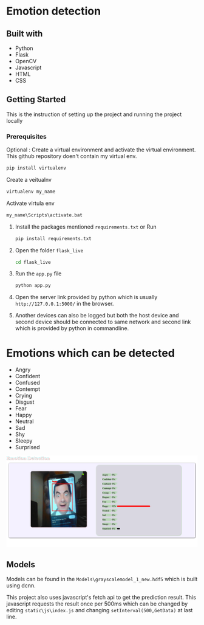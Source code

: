 # Emotion detection
## Built with
- Python
- Flask
- OpenCV
- Javascript
- HTML
- CSS

## Getting Started
This is the instruction of setting up the project and running the project locally
### Prerequisites
 Optional : Create a virtual environment and activate the virtual environment. This github repository doen't contain my virtual env.
```sh
pip install virtualenv
```

Create a veitualnv
```sh
virtualenv my_name
```

Activate virtula env
```sh
my_name\Scripts\activate.bat
```

1. Install the packages mentioned `requirements.txt`
or Run
    ```sh
    pip install requirements.txt
    ```

2. Open the folder `flask_live`
    ```sh
    cd flask_live
    ```

3. Run the `app.py` file
    ```sh
    python app.py
    ```

4. Open the server link provided by python which is usually `http://127.0.0.1:5000/` in the browser.

5. Another devices can also be logged but both the host device and second device should be connected to same network and second link which is provided by python in commandline.


# Emotions which can be detected

- Angry
- Confident
- Confused
- Contempt
- Crying
- Disgust
- Fear
- Happy
- Neutral
- Sad
- Shy
- Sleepy
- Surprised




![Mr bean](.\mrbean.png )

## Models
Models can be found in the `Models\grayscalemodel_1_new.hdf5` which is built using dcnn.

This project also uses javascript's fetch api to get the prediction result. This javascript requests the result once per 500ms which can be changed by editing `static\js\index.js` and changing `setInterval(500,GetData)` at last line.